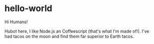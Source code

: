 # hello-world

Hi Humans!

Hubot here, I like Node.js an Coffeescript (that's what I'm made of!).
I've had tacos on the moon and find them far superior to Earth tacos.
